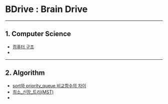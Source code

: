 # BDrive : Brain Drive
---
## 1. Computer Science

- [컴퓨터 구조](/(1)Computer_Science/컴퓨터_구조/(0)컴퓨터_구조.md)
- 

---
## 2. Algorithm

- [sort와 priority_queue 비교함수의 차이](/(2)Algorithm/sort와_priority_queue_비교함수의_차이.md)
- [최소_신장_트리(MST)](/(2)Algorithm/최소_신장_트리(MST).md)
- 

